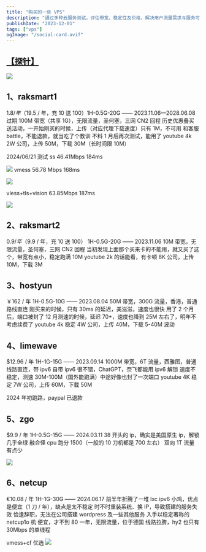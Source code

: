 ```yaml
---
title: "购买的一些 VPS"
description: "通过多种云服务测试，评估带宽、稳定性及价格，解决用户流量需求与服务可靠性问题。"
publishDate: "2023-12-01"
tags: ["vps"]
ogImage: "/social-card.avif"
---
```


<!-- more -->

##  [【探针】](https://nezha.343700.xyz/)

![](https://i2.343700.xyz/202407201445380.avif)

## 1、raksmart1

$1.8 / 年（$19.5 / 年，充 10 送 100）1H-0.5G-20G —— 2023.11.06—2028.06.08 过期
100M 带宽（共享 1G），无限流量，圣何塞，三网 CN2 回程
历史优惠叠买送活动，一开始刚买的时候，上传（对应代理下载速度）只有 1M，不可用
和客服 battle，不能退款，就当吃了个教训
不料 1 月后再次测试，能用了
youtube 4k 2W
公司，上传 50M，下载 30M（长时间限 10M）

2024/06/21 测试
ss 46.41Mbps 184ms

![](https://i2.343700.xyz/202407201446729.avif)
vmess 56.78 Mbps 168ms

![](https://i2.343700.xyz/202407201446216.avif)

vless+tls+vision 63.85Mbps 187ms

![](https://i2.343700.xyz/202407201447928.avif)

## 2、raksmart2

$0.9 / 年（$9.9 / 年，充 10 送 100） 1H-0.5G-20G —— 2023.11.06
10M 带宽，无限流量，圣何塞，三网 CN2 回程
当初发现上面那个买来卡的不能用，就又买了这个，带宽有点小，稳定跑满 10M
youtube 2k 的话能看，有卡顿 8K
公司，上传 10M，下载 3M

## 3、hostyun

￥162 / 年 1H-0.5G-10G —— 2023.08.04
50M 带宽，300G 流量，香港，普通路线直连
刚买来的时候，只有 30ms 的延迟，美滋滋，速度也很快
用了 2 个月后，端口被封了
12 月测速的时候，延迟 70+，速度也降到 25M 左右了，明年不考虑续费了
youtube 4k 稳定 4W
公司，上传 40M，下载 5-40M 波动

## 4、limewave

$12.96 / 年 1H-1G-15G —— 2023.09.14
1000M 带宽，6T 流量，西雅图，普通线路直连，带 ipv6
自带 ipv6 很不错，ChatGPT，奈飞都能用 ipv6 解锁
速度不稳定，测速 30M-100M（国外能跑满）中途好像也封了一次端口
youtube 4K 稳定 7W
公司，上传 60M，下载 50M

2024 年初跑路，paypal 已退款

## 5、zgo

$9.9 / 年 1H-0.5G-15G —— 2024.03.11
38 开头的 ip，确实是美国原生 ip，解锁几乎全绿
融合怪 cpu 跑分 1500（一般的 10 刀机都是 700 左右）
双向 1T 流量有点少

![](https://i2.343700.xyz/202407201447227.avif)

## 6、netcup

€10.08 / 年 1H-1G-30G —— 2024.06.17
前半年折腾了一堆 lxc ipv6 小鸡，优点是便宜（1 刀 / 年），缺点是太不稳定
时不时重装系统、换 IP，导致搭建的服务失效
恰逢辞职，无法在公司搭建 wordpress 及一些其他服务
入手以稳定著称的 netcup1o 机
便宜，才不到 80 一年，无限流量，位于德国
线路拉胯，hy2 也只有 30Mbps 的单线程

vmess+cf 优选
![](https://i2.343700.xyz/202407201448401.avif)
